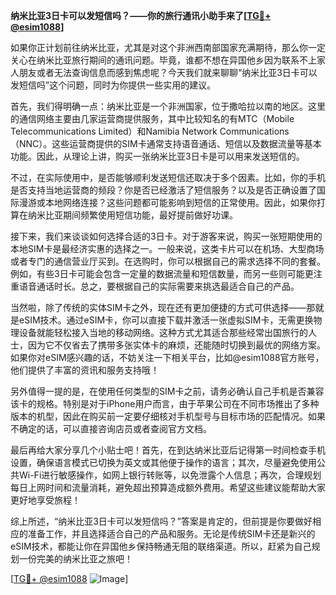 **纳米比亚3日卡可以发短信吗？——你的旅行通讯小助手来了[[TG💪+ @esim1088](https://t.me/s/esim1088)]**

如果你正计划前往纳米比亚，尤其是对这个非洲西南部国家充满期待，那么你一定关心在纳米比亚旅行期间的通讯问题。毕竟，谁都不想在异国他乡因为联系不上家人朋友或者无法查询信息而感到焦虑呢？今天我们就来聊聊“纳米比亚3日卡可以发短信吗”这个问题，同时为你提供一些实用的建议。

首先，我们得明确一点：纳米比亚是一个非洲国家，位于撒哈拉以南的地区。这里的通信网络主要由几家运营商提供服务，其中比较知名的有MTC（Mobile Telecommunications Limited）和Namibia Network Communications（NNC）。这些运营商提供的SIM卡通常支持语音通话、短信以及数据流量等基本功能。因此，从理论上讲，购买一张纳米比亚3日卡是可以用来发送短信的。

不过，在实际使用中，是否能够顺利发送短信还取决于多个因素。比如，你的手机是否支持当地运营商的频段？你是否已经激活了短信服务？以及是否正确设置了国际漫游或本地网络连接？这些问题都可能影响到短信的正常使用。因此，如果你打算在纳米比亚期间频繁使用短信功能，最好提前做好功课。

接下来，我们来谈谈如何选择合适的3日卡。对于游客来说，购买一张短期使用的本地SIM卡是最经济实惠的选择之一。一般来说，这类卡片可以在机场、大型商场或者专门的通信营业厅买到。在选购时，你可以根据自己的需求选择不同的套餐。例如，有些3日卡可能会包含一定量的数据流量和短信数量，而另一些则可能更注重语音通话时长。总之，要根据自己的实际需要来挑选最适合自己的产品。

当然啦，除了传统的实体SIM卡之外，现在还有更加便捷的方式可供选择——那就是eSIM技术。通过eSIM卡，你可以直接下载并激活一张虚拟SIM卡，无需更换物理设备就能轻松接入当地的移动网络。这种方式尤其适合那些经常出国旅行的人士，因为它不仅省去了携带多张实体卡的麻烦，还能随时切换到最优的网络方案。如果你对eSIM感兴趣的话，不妨关注一下相关平台，比如@esim1088官方账号，他们提供了丰富的资讯和服务支持哦！

另外值得一提的是，在使用任何类型的SIM卡之前，请务必确认自己手机是否兼容该卡的规格。特别是对于iPhone用户而言，由于苹果公司在不同市场推出了多种版本的机型，因此在购买前一定要仔细核对手机型号与目标市场的匹配情况。如果不确定的话，可以直接咨询店员或者查阅官方文档。

最后再给大家分享几个小贴士吧！首先，在到达纳米比亚后记得第一时间检查手机设置，确保语言模式已切换为英文或其他便于操作的语言；其次，尽量避免使用公共Wi-Fi进行敏感操作，如网上银行转账等，以免泄露个人信息；再次，合理规划每日上网时间和流量消耗，避免超出预算造成额外费用。希望这些建议能帮助大家更好地享受旅程！

综上所述，“纳米比亚3日卡可以发短信吗？”答案是肯定的，但前提是你要做好相应的准备工作，并且选择适合自己的产品和服务。无论是传统SIM卡还是新兴的eSIM技术，都能让你在异国他乡保持畅通无阻的联络渠道。所以，赶紧为自己规划一份完美的纳米比亚之旅吧！

[[TG💪+ @esim1088](https://t.me/s/esim1088) ![Image](https://i.postimg.cc/4NQfJmqS/Snipaste-2025-05-13-00-14-12.png)]